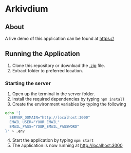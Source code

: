 # Arkivdium
## About
A live demo of this application can be found at [https://](https://)

## Running the Application
1. Clone this repository or download the [.zip](https://github.com/1dv611-meridium/1dv611-meridium/archive/master.zip) file.
2. Extract folder to preferred location.

  ### Starting the server
  1. Open up the terminal in the server folder.
  2. Install the required dependencies by typing `npm install`
  3. Create the environment variables by typing the following
  ```bash
  echo '{
    SERVER_DOMAIN="http://localhost:3000"
    EMAIL_USER="YOUR_EMAIL"
    EMAIL_PASS="YOUR_EMAIL_PASSWORD"
  }' > .env
  ```
  4. Start the application by typing `npm start`
  5. The application is now running at [http://localhost:3000](http://localhost:3000)